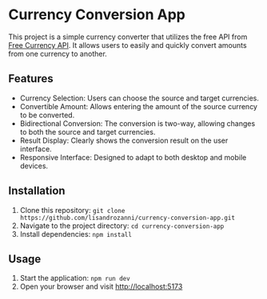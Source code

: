 # Currency Conversion App

This project is a simple currency converter that utilizes the free API from [Free Currency API](https://freecurrencyapi.com/). It allows users to easily and quickly convert amounts from one currency to another.

## Features

- Currency Selection: Users can choose the source and target currencies.
- Convertible Amount: Allows entering the amount of the source currency to be converted.
- Bidirectional Conversion: The conversion is two-way, allowing changes to both the source and target currencies.
- Result Display: Clearly shows the conversion result on the user interface.
- Responsive Interface: Designed to adapt to both desktop and mobile devices.

## Installation

1. Clone this repository: `git clone https://github.com/lisandrozanni/currency-conversion-app.git`
2. Navigate to the project directory: `cd currency-conversion-app`
3. Install dependencies: `npm install`

## Usage

1. Start the application: `npm run dev`
2. Open your browser and visit [http://localhost:5173](http://localhost:5173)
